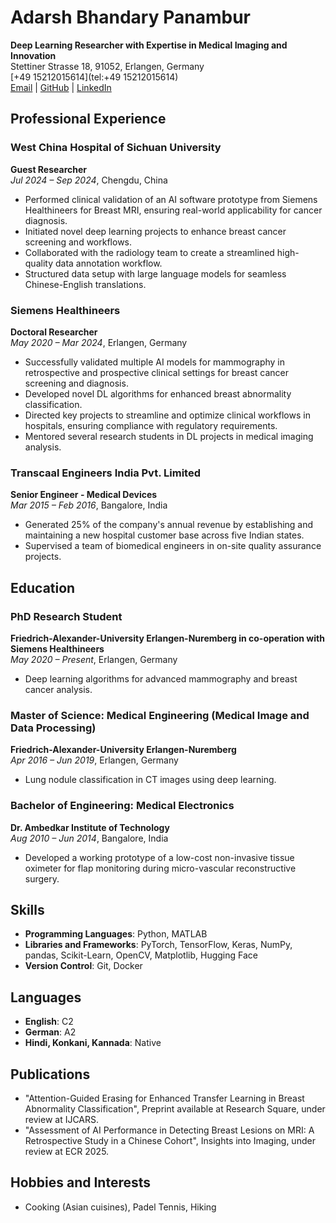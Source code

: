 # Adarsh Bhandary Panambur
**Deep Learning Researcher with Expertise in Medical Imaging and Innovation**  
Stettiner Strasse 18, 91052, Erlangen, Germany  
[+49 15212015614](tel:+49 15212015614)  
[Email](mailto:adarshbhandaryp@gmail.com) | [GitHub](https://github.com/adarshbhandaryp) | [LinkedIn](https://linkedin.com/in/adarsh-bhandary)

## Professional Experience
### West China Hospital of Sichuan University
**Guest Researcher**  
*Jul 2024 – Sep 2024*, Chengdu, China  
- Performed clinical validation of an AI software prototype from Siemens Healthineers for Breast MRI, ensuring real-world applicability for cancer diagnosis.  
- Initiated novel deep learning projects to enhance breast cancer screening and workflows.  
- Collaborated with the radiology team to create a streamlined high-quality data annotation workflow.  
- Structured data setup with large language models for seamless Chinese-English translations.

### Siemens Healthineers
**Doctoral Researcher**  
*May 2020 – Mar 2024*, Erlangen, Germany  
- Successfully validated multiple AI models for mammography in retrospective and prospective clinical settings for breast cancer screening and diagnosis.  
- Developed novel DL algorithms for enhanced breast abnormality classification.  
- Directed key projects to streamline and optimize clinical workflows in hospitals, ensuring compliance with regulatory requirements.  
- Mentored several research students in DL projects in medical imaging analysis.

### Transcaal Engineers India Pvt. Limited
**Senior Engineer - Medical Devices**  
*Mar 2015 – Feb 2016*, Bangalore, India  
- Generated 25% of the company's annual revenue by establishing and maintaining a new hospital customer base across five Indian states.  
- Supervised a team of biomedical engineers in on-site quality assurance projects.

## Education
### PhD Research Student
**Friedrich-Alexander-University Erlangen-Nuremberg in co-operation with Siemens Healthineers**  
*May 2020 – Present*, Erlangen, Germany  
- Deep learning algorithms for advanced mammography and breast cancer analysis.

### Master of Science: Medical Engineering (Medical Image and Data Processing)
**Friedrich-Alexander-University Erlangen-Nuremberg**  
*Apr 2016 – Jun 2019*, Erlangen, Germany  
- Lung nodule classification in CT images using deep learning.

### Bachelor of Engineering: Medical Electronics
**Dr. Ambedkar Institute of Technology**  
*Aug 2010 – Jun 2014*, Bangalore, India  
- Developed a working prototype of a low-cost non-invasive tissue oximeter for flap monitoring during micro-vascular reconstructive surgery.

## Skills
- **Programming Languages**: Python, MATLAB
- **Libraries and Frameworks**: PyTorch, TensorFlow, Keras, NumPy, pandas, Scikit-Learn, OpenCV, Matplotlib, Hugging Face
- **Version Control**: Git, Docker

## Languages
- **English**: C2
- **German**: A2
- **Hindi, Konkani, Kannada**: Native

## Publications
- "Attention-Guided Erasing for Enhanced Transfer Learning in Breast Abnormality Classification", Preprint available at Research Square, under review at IJCARS.
- "Assessment of AI Performance in Detecting Breast Lesions on MRI: A Retrospective Study in a Chinese Cohort", Insights into Imaging, under review at ECR 2025.

## Hobbies and Interests
- Cooking (Asian cuisines), Padel Tennis, Hiking
